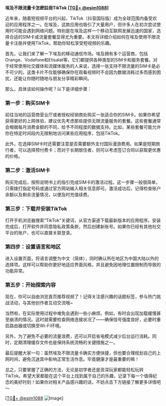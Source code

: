 **埃及不限流量卡怎麽註冊TikTok [[TG💪+ @esim1088](https://t.me/s/esim1088)]**

近年来，随着短视频平台的兴起，TikTok（抖音国际版）成为全球范围内备受欢迎的应用程序之一。在埃及，这款应用也吸引了大量用户，但许多人在初次尝试使用时可能会遇到网络问题。特别是在埃及这样一个移动互联网发展迅速的国家，选择合适的SIM卡或流量套餐显得尤为重要。本文将详细介绍如何在埃及使用不限流量卡注册并使用TikTok，帮助你轻松享受短视频的乐趣。

首先，让我们来了解一下埃及的移动通信市场。埃及拥有多个运营商，包括Orange、Vodafone和Etisalat等，它们都提供各种类型的SIM卡和服务套餐。对于经常使用社交媒体和流媒体服务的人来说，选择一张支持不限流量的SIM卡是必不可少的。这类卡片不仅能够确保你在观看视频时不会因为数据消耗过多而感到困扰，还能让你随时随地与朋友分享精彩瞬间。

那么，具体该如何操作呢？以下是详细步骤：

### 第一步：购买SIM卡

前往当地的运营商营业厅或者授权经销商处购买一张适合你的SIM卡。如果你希望获得更好的上网体验，建议优先考虑那些提供无限流量服务的套餐。这些套餐通常会根据每月消费金额的不同，给予不同程度的数据支持。比如，某些套餐可能允许你在特定时间段内无限制地访问某些应用程序，包括TikTok。

此外，在选择SIM卡时还需要注意是否需要额外支付国际漫游费用。如果是短期旅行者，可以选择预付费卡；而对于长期居住者，则可以考虑签订合同以获取更优惠的价格。

### 第二步：激活SIM卡

购买完成后，按照说明书上的指引完成SIM卡的激活过程。这一步骤一般很简单，只需拨打指定号码或通过官方网站输入相关信息即可。激活成功后，记得检查账户余额以及剩余流量情况，以便及时充值续费。

### 第三步：下载并安装TikTok

打开手机浏览器搜索“TikTok”关键词，从官方渠道下载最新版本的应用程序。安装完成后，打开软件并同意隐私政策条款，然后创建新账号。如果你已经有其他社交平台的账户，也可以直接关联登录。

### 第四步：设置语言和地区

进入设置页面，将语言调整为中文（简体），同时确认所在地区为中国大陆以外的选择项。这样可以帮助你更好地适应界面风格，并且避免因地理位置限制而导致的功能异常。

### 第五步：开始探索内容

现在，你可以自由浏览首页推荐视频了！记得关注感兴趣的话题标签，参与热门挑战活动，与其他创作者互动交流哦~

当然啦，在实际使用过程中难免会遇到一些小麻烦。例如，有时会出现加载缓慢甚至崩溃的情况。这时就需要检查网络连接状况了——确保信号强度良好，必要时重启路由器或切换至Wi-Fi环境。

另外，为了避免不必要的流量浪费，还可以开启省电模式减少后台运行消耗。同时，定期清理缓存文件也是保持系统流畅的关键措施之一。

最后提醒大家一句：虽然埃及不限流量卡确实方便快捷，但也要合理规划自己的上网时间，避免沉迷其中影响正常生活作息。毕竟健康才是最重要的嘛！

总之，只要掌握了正确的方法，无论是初学者还是资深玩家都能轻松玩转TikTok。希望大家都能在这个平台上找到属于自己的乐趣，记录下每一个值得纪念的美好时刻！如果你对相关产品感兴趣的话，不妨点击下方链接了解更多详情吧～

[[TG💪+ @esim1088](https://t.me/s/esim1088) ![Image](https://i.postimg.cc/4NQfJmqS/Snipaste-2025-05-13-00-14-12.png)]